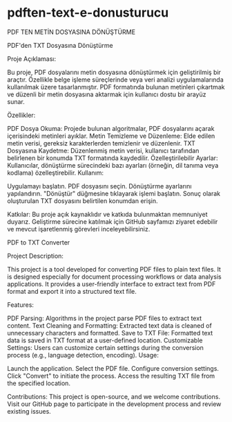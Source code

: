 # pdften-text-e-donusturucu
PDF TEN METİN DOSYASINA DÖNÜŞTÜRME

PDF'den TXT Dosyasına Dönüştürme

Proje Açıklaması:

Bu proje, PDF dosyalarını metin dosyasına dönüştürmek için geliştirilmiş bir araçtır. Özellikle belge işleme süreçlerinde veya veri analizi uygulamalarında kullanılmak üzere tasarlanmıştır. PDF formatında bulunan metinleri çıkartmak ve düzenli bir metin dosyasına aktarmak için kullanıcı dostu bir arayüz sunar.

Özellikler:

PDF Dosya Okuma: Projede bulunan algoritmalar, PDF dosyalarını açarak içerisindeki metinleri ayıklar.
Metin Temizleme ve Düzenleme: Elde edilen metin verisi, gereksiz karakterlerden temizlenir ve düzenlenir.
TXT Dosyasına Kaydetme: Düzenlenmiş metin verisi, kullanıcı tarafından belirlenen bir konumda TXT formatında kaydedilir.
Özelleştirilebilir Ayarlar: Kullanıcılar, dönüştürme sürecindeki bazı ayarları (örneğin, dil tanıma veya kodlama) özelleştirebilir.
Kullanım:

Uygulamayı başlatın.
PDF dosyasını seçin.
Dönüştürme ayarlarını yapılandırın.
"Dönüştür" düğmesine tıklayarak işlemi başlatın.
Sonuç olarak oluşturulan TXT dosyasını belirtilen konumdan erişin.

Katkılar:
Bu proje açık kaynaklıdır ve katkıda bulunmaktan memnuniyet duyarız. Geliştirme sürecine katılmak için GitHub sayfamızı ziyaret edebilir ve mevcut işaretlenmiş görevleri inceleyebilirsiniz.

PDF to TXT Converter

Project Description:

This project is a tool developed for converting PDF files to plain text files. It is designed especially for document processing workflows or data analysis applications. It provides a user-friendly interface to extract text from PDF format and export it into a structured text file.

Features:

PDF Parsing: Algorithms in the project parse PDF files to extract text content.
Text Cleaning and Formatting: Extracted text data is cleaned of unnecessary characters and formatted.
Save to TXT File: Formatted text data is saved in TXT format at a user-defined location.
Customizable Settings: Users can customize certain settings during the conversion process (e.g., language detection, encoding).
Usage:

Launch the application.
Select the PDF file.
Configure conversion settings.
Click "Convert" to initiate the process.
Access the resulting TXT file from the specified location.

Contributions:
This project is open-source, and we welcome contributions. Visit our GitHub page to participate in the development process and review existing issues.
